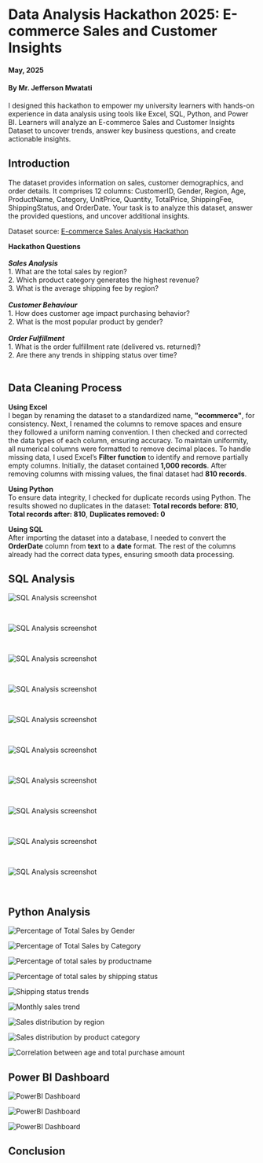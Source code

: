 # Data Analysis Hackathon 2025: E-commerce Sales and Customer Insights

#### **May, 2025** 
#### **By Mr. Jefferson Mwatati**
I designed this hackathon to empower my university learners with hands-on experience in data analysis using tools like Excel, SQL, Python, and Power BI. Learners will analyze an E-commerce Sales and Customer Insights Dataset to uncover trends, answer key business questions, and create actionable insights.

## Introduction
The dataset provides information on sales, customer demographics, and order details. It comprises 12 columns: CustomerID, Gender, Region, Age, ProductName, Category, UnitPrice, Quantity, TotalPrice, ShippingFee, ShippingStatus, and OrderDate. Your task is to analyze this dataset, answer the provided questions, and uncover additional insights.

Dataset source: [E-commerce Sales Analysis Hackathon](https://github.com/jeffersonmwatati/E-commerce-Sales-Analysis-Hackathon/blob/64527b0963ecab250ac30d546b2417a0cdfe6f42/raw-dataset-e-commerce-sales-and-customer-insights-dataset.csv)

**Hackathon Questions**<br/>
 <br/>
***Sales Analysis***<br/>
    1. What are the total sales by region?<br/>
    2. Which product category generates the highest revenue?<br/>
    3. What is the average shipping fee by region?<br/>
    <br/>
***Customer Behaviour***<br/>
    1. How does customer age impact purchasing behavior?<br/>
    2. What is the most popular product by gender?<br/>
    <br/>
***Order Fulfillment***<br/>
    1. What is the order fulfillment rate (delivered vs. returned)?<br/>
    2. Are there any trends in shipping status over time?<br/>
    <br/>

## Data Cleaning Process
**Using Excel** <br/>
I began by renaming the dataset to a standardized name, **"ecommerce"**, for consistency. Next, I renamed the columns to remove spaces and ensure they followed a uniform naming convention. I then checked and corrected the data types of each column, ensuring accuracy. To maintain uniformity, all numerical columns were formatted to remove decimal places. To handle missing data, I used Excel’s **Filter function** to identify and remove partially empty columns. Initially, the dataset contained **1,000 records**. After removing columns with missing values, the final dataset had **810 records**.

**Using Python** <br/>
To ensure data integrity, I checked for duplicate records using Python. The results showed no duplicates in the dataset: **Total records before: 810**, **Total records after: 810**, **Duplicates removed: 0**

**Using SQL** <br/>
After importing the dataset into a database, I needed to convert the **OrderDate** column from **text** to a **date** format. The rest of the columns already had the correct data types, ensuring smooth data processing.


## SQL Analysis
<p align="left"> <img src="img/01HighestLowestRevenueCategories.PNG" alt="SQL Analysis screenshot"> </p>
<br/>
 
<p align="left"> <img src="img/02YoungestOldestCustomerAge.PNG" alt="SQL Analysis screenshot"> </p>
<br/>
 
<p align="left"> <img src="img/03AverageOrderValuebyAgeGroup.PNG" alt="SQL Analysis screenshot"> </p>
<br/>
 
<p align="left"> <img src="img/04NumberofPurchasesbyAgeGroup.PNG" alt="SQL Analysis screenshot"> </p>
<br/>

<p align="left"> <img src="img/05PurchaseDistributionbyAgeGroupandCategory.PNG" alt="SQL Analysis screenshot"> </p>
<br/>

<p align="left"> <img src="img/06ProductPurchasesbyGender.PNG" alt="SQL Analysis screenshot"> </p>
<br/>
 
<p align="left"> <img src="img/07TopPurchasedProductbyGender.PNG" alt="SQL Analysis screenshot"> </p>
<br/>
 
<p align="left"> <img src="img/08OrderFulfillmentDeliveryPerformanceAnalysis.PNG" alt="SQL Analysis screenshot"> </p>
<br/>

<p align="left"> <img src="img/09MostExpensiveCheapestProducts.PNG" alt="SQL Analysis screenshot"> </p>
<br/>

<p align="left"> <img src="img/10TotalProductsCategoriesOverview.PNG" alt="SQL Analysis screenshot"> </p>
<br/>



## Python Analysis

<p align="left"> <img src="img/percentageoftotalsalesbygender.PNG" alt="Percentage of Total Sales by Gender"> </p>

<p align="left"> <img src="img/percentageoftotalsalesbycategory.PNG" alt="Percentage of Total Sales by Category"> </p>

<p align="left"> <img src="img/percentageoftotalsalesbyproductname.PNG" alt="Percentage of total sales by productname"> </p>

<p align="left"> <img src="img/percentageoftotalsalesbyshippingstatus.PNG" alt="Percentage of total sales by shipping status"> </p>

<p align="left"> <img src="img/shippingstatustrends.PNG" alt="Shipping status trends"> </p>

<p align="left"> <img src="img/monthlysalestrend.PNG" alt="Monthly sales trend"> </p>

<p align="left"> <img src="img/salesdistributionbyregion.PNG" alt="Sales distribution by region"> </p>

<p align="left"> <img src="img/salesdistributionbyproductcategory.PNG" alt="Sales distribution by product category"> </p>

<p align="left"> <img src="img/correlationbetweenageandtotalpurchaseamount.PNG" alt="Correlation between age and total purchase amount"> </p>





## Power BI Dashboard

<p align="left"> <img src="img/PowerBI-Dashboard02.PNG" alt="PowerBI Dashboard"> </p>

<p align="left"> <img src="img/PowerBI-Dashboard03.PNG" alt="PowerBI Dashboard"> </p>

<p align="left"> <img src="img/PowerBI-Dashboard04.PNG" alt="PowerBI Dashboard"> </p>

## Conclusion


